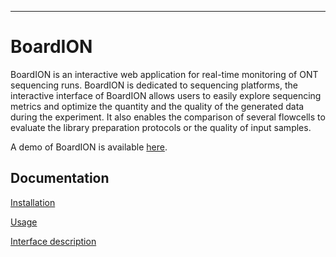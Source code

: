  ---
# BoardION

BoardION is an interactive web application for real-time monitoring of ONT sequencing runs. BoardION is dedicated to sequencing platforms, the interactive interface of BoardION allows users to easily explore sequencing metrics and optimize the quantity and the quality of the generated data during the experiment. It also enables the comparison of several flowcells to evaluate the library preparation protocols or the quality of input samples.

A demo of BoardION is available [here](https://boardion.genoscope.cns.fr/).

## Documentation

[Installation](docs/installation.md)

[Usage](docs/usage.md)

[Interface description](docs/ui.md)
